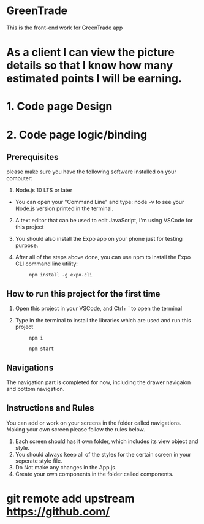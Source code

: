 # GreenTrade
This is the front-end work for GreenTrade app 

# As a client I can view the picture details so that I know how many estimated points I will be earning.

# 1. Code page Design
# 2. Code page logic/binding

## Prerequisites 
please make sure you have the following software installed on your computer:
1. Node.js 10 LTS or later
 - You can open your "Command Line" and type:   node -v    to see your Node.js version printed in the terminal.
2. A text editor that can be used to edit JavaScript, I'm using VSCode for this project
3. You should also install the Expo app on your phone just for testing purpose.
4. After all of the steps above done, you can use npm to install the Expo CLI command line utility:

            npm install -g expo-cli
         
## How to run this project for the first time
1. Open this project in your VSCode, and Ctrl+ `  to open the terminal
4. Type in the terminal to install the libraries which are used and run this project

            npm i

            npm start

## Navigations
The navigation part is completed for now, including the drawer navigaion and bottom navigation.

## Instructions and Rules
You can add or work on your screens in the folder called navigations. Making your own screen please follow the rules below.

1. Each screen should has it own folder, which includes its view object and style.
2. You should always keep all of the styles for the certain screen in your seperate style file.
3. Do Not make any changes in the App.js.
4. Create your own components in the folder called components.

#  git remote add upstream https://github.com/